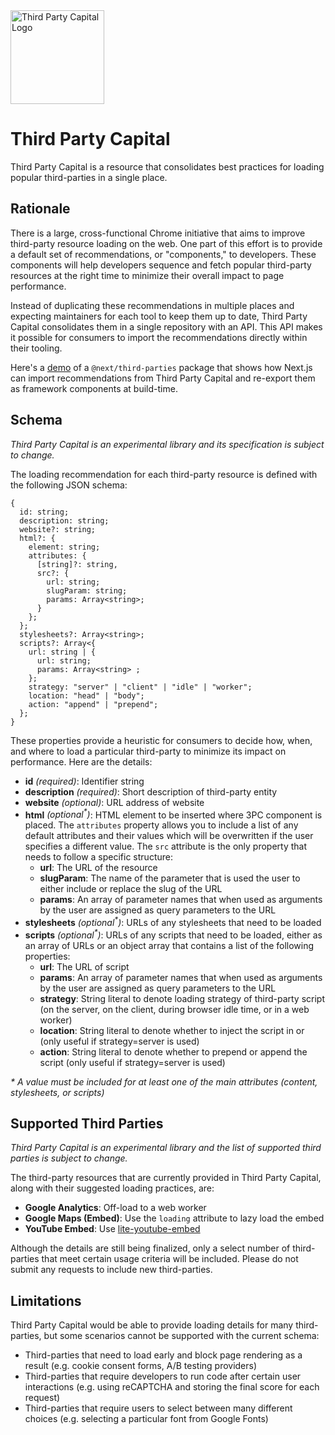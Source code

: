 <img alt="Third Party Capital Logo" title="Third Party Capital Logo" src="https://user-images.githubusercontent.com/12476932/229881508-f9ef68db-8ee7-4795-8de8-80a50145bbd0.png" width="150">

# Third Party Capital

Third Party Capital is a resource that consolidates best practices for loading popular third-parties in a single place.

## Rationale

There is a large, cross-functional Chrome initiative that aims to improve third-party resource loading on the web. One part of this effort is to provide a default set of recommendations, or "components," to developers. These components will help developers sequence and fetch popular third-party resources at the right time to minimize their overall impact to page performance.

Instead of duplicating these recommendations in multiple places and expecting maintainers for each tool to keep them up to date, Third Party Capital consolidates them in a single repository with an API. This API makes it possible for consumers to import the recommendations directly within their tooling.

Here's a [demo](https://test-next-script-housseindjirdeh.vercel.app/) of a `@next/third-parties` package that shows how Next.js can import recommendations from Third Party Capital and re-export them as framework components at build-time.

## Schema

_Third Party Capital is an experimental library and its specification is subject to change._

The loading recommendation for each third-party resource is defined with the following JSON schema:

```
{
  id: string;
  description: string;
  website?: string;
  html?: {
    element: string;
    attributes: {
      [string]?: string,
      src?: {
        url: string;
        slugParam: string;
        params: Array<string>;  
      }
    };
  };
  stylesheets?: Array<string>;
  scripts?: Array<{
    url: string | {
      url: string;
      params: Array<string> ;
    };
    strategy: "server" | "client" | "idle" | "worker";
    location: "head" | "body";
    action: "append" | "prepend";
  };
}
```

These properties provide a heuristic for consumers to decide how, when, and where to load a particular third-party to minimize its impact on performance. Here are the details:

- **id** _(required)_: Identifier string
- **description** _(required)_: Short description of third-party entity
- **website** _(optional)_: URL address of website
- **html** _(optional<sup>\*</sup>)_: HTML element to be inserted where 3PC component is placed. The `attributes` property allows you to include a list of any default attributes and their values which will be overwritten if the user specifies a different value. The `src` attribute is the only property that needs to follow a specific structure:
  - **url**: The URL of the resource
  - **slugParam**: The name of the parameter that is used the user to either include or replace the slug of the URL
  - **params**: An array of parameter names that when used as arguments by the user are assigned as query parameters to the URL
- **stylesheets** _(optional<sup>\*</sup>)_: URLs of any stylesheets that need to be loaded
- **scripts** _(optional<sup>\*</sup>)_: URLs of any scripts that need to be loaded, either as an array of URLs or an object array that contains a list of the following properties:
  - **url**: The URL of script
  - **params**: An array of parameter names that when used as arguments by the user are assigned as query parameters to the URL
  - **strategy**: String literal to denote loading strategy of third-party script (on the server, on the client, during browser idle time, or in a web worker)
  - **location**: String literal to denote whether to inject the script in <head> or <body> (only useful if strategy=server is used)
  - **action**: String literal to denote whether to prepend or append the script (only useful if strategy=server is used)

_\* A value must be included for at least one of the main attributes (content, stylesheets, or scripts)_

## Supported Third Parties

_Third Party Capital is an experimental library and the list of supported third parties is subject to change._

The third-party resources that are currently provided in Third Party Capital, along with their suggested loading practices, are:

- **Google Analytics**: Off-load to a web worker
- **Google Maps (Embed)**: Use the `loading` attribute to lazy load the embed
- **YouTube Embed**: Use [lite-youtube-embed](https://github.com/paulirish/lite-youtube-embed)

Although the details are still being finalized, only a select number of third-parties that meet
certain usage criteria will be included. Please do not submit any requests to include new
third-parties.

## Limitations

Third Party Capital would be able to provide loading details for many third-parties, but some scenarios cannot be supported with the current schema:

- Third-parties that need to load early and block page rendering as a result (e.g. cookie consent forms, A/B testing providers)
- Third-parties that require developers to run code after certain user interactions (e.g. using reCAPTCHA and storing the final score for each request)
- Third-parties that require users to select between many different choices (e.g. selecting a particular font from Google Fonts)
